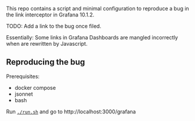 This repo contains a script and minimal configuration to reproduce a bug in the
link interceptor in Grafana 10.1.2.

TODO: Add a link to the bug once filed.

Essentially: Some links in Grafana Dashboards are mangled incorrectly when are
rewritten by Javascript.

## Reproducing the bug

Prerequisites:
 - docker compose
 - jsonnet
 - bash

Run [`./run.sh`](./run.sh) and go to http://localhost:3000/grafana
